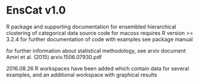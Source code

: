 # EnsCat v1.0
R package and supporting documentation for ensembled hierarchical clustering of categorical data
source code for macosx
requires R version >= 3.2.4
for further documentation of code with examples see package manual

for further information about statistical methodology, see arxiv document Amiri et al. (2015) arxiv.1506.07930.pdf

2016.08.26  R workspaces have been added which contain data for several examples, and an additional workspace with graphical results

